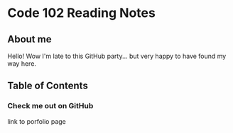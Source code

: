 # Code 102 Reading Notes

## About me

Hello! Wow I'm late to this GitHub party... but very happy to have found my way here. 

## Table of Contents


### Check me out on GitHub
link to porfolio page
